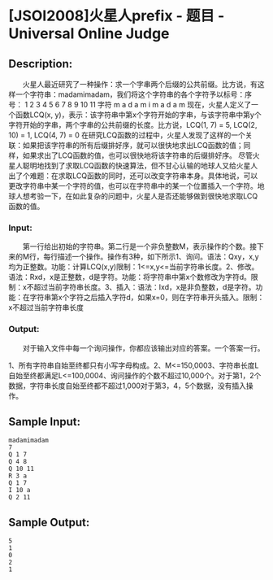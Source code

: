 # [JSOI2008]火星人prefix - 题目 - Universal Online Judge

## Description: 

　　火星人最近研究了一种操作：求一个字串两个后缀的公共前缀。比方说，有这样一个字符串：madamimadam，我们将这个字符串的各个字符予以标号：序号： 1 2 3 4 5 6 7 8 9 10 11 字符 m a d a m i m a d a m 现在，火星人定义了一个函数LCQ(x, y)，表示：该字符串中第x个字符开始的字串，与该字符串中第y个字符开始的字串，两个字串的公共前缀的长度。比方说，LCQ(1, 7) = 5, LCQ(2, 10) = 1, LCQ(4, 7) = 0 在研究LCQ函数的过程中，火星人发现了这样的一个关联：如果把该字符串的所有后缀排好序，就可以很快地求出LCQ函数的值；同样，如果求出了LCQ函数的值，也可以很快地将该字符串的后缀排好序。 尽管火星人聪明地找到了求取LCQ函数的快速算法，但不甘心认输的地球人又给火星人出了个难题：在求取LCQ函数的同时，还可以改变字符串本身。具体地说，可以更改字符串中某一个字符的值，也可以在字符串中的某一个位置插入一个字符。地球人想考验一下，在如此复杂的问题中，火星人是否还能够做到很快地求取LCQ函数的值。

### Input: 

　　第一行给出初始的字符串。第二行是一个非负整数M，表示操作的个数。接下来的M行，每行描述一个操作。操作有3种，如下所示1、询问。语法：Qxy，x,y均为正整数。功能：计算LCQ(x,y)限制：1<=x,y<=当前字符串长度。2、修改。语法：Rxd，x是正整数，d是字符。功能：将字符串中第x个数修改为字符d。限制：x不超过当前字符串长度。3、插入：语法：Ixd，x是非负整数，d是字符。功能：在字符串第x个字符之后插入字符d，如果x=0，则在字符串开头插入。限制：x不超过当前字符串长度

### Output: 

　　对于输入文件中每一个询问操作，你都应该输出对应的答案。一个答案一行。

1、所有字符串自始至终都只有小写字母构成。2、M<=150,0003、字符串长度L自始至终都满足L<=100,0004、询问操作的个数不超过10,000个。对于第1，2个数据，字符串长度自始至终都不超过1,000对于第3，4，5个数据，没有插入操作。


## Sample Input: 
```
madamimadam
7
Q 1 7
Q 4 8
Q 10 11
R 3 a
Q 1 7
I 10 a
Q 2 11
```

## Sample Output: 
```
5
1
0
2
1
```
